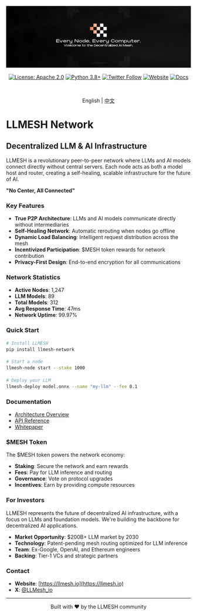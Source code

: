 <div align="center">
  <img src="./llmesh.png" alt="LLMESH Network" >

  [![License: Apache 2.0](https://img.shields.io/badge/License-Apache%202.0-blue.svg)](https://opensource.org/licenses/Apache-2.0)
  [![Python 3.8+](https://img.shields.io/badge/python-3.8+-blue.svg)](https://www.python.org/downloads/)
  [![Twitter Follow](https://img.shields.io/twitter/follow/LLMesh_io?style=social)](https://x.com/LLMesh_io)
  [![Website](https://img.shields.io/badge/Website-llmesh.io-brightgreen)](https://llmesh.io)
  [![Docs](https://img.shields.io/badge/docs-docs.llmesh.io-blue)](https://docs.llmesh.io)
  
  <br>
  
  English | [中文](./README.md)
</div>

# LLMESH Network

## Decentralized LLM & AI Infrastructure

LLMESH is a revolutionary peer-to-peer network where LLMs and AI models connect directly without central servers. Each node acts as both a model host and router, creating a self-healing, scalable infrastructure for the future of AI.

**"No Center, All Connected"**

### Key Features

- **True P2P Architecture**: LLMs and AI models communicate directly without intermediaries
- **Self-Healing Network**: Automatic rerouting when nodes go offline
- **Dynamic Load Balancing**: Intelligent request distribution across the mesh
- **Incentivized Participation**: $MESH token rewards for network contribution
- **Privacy-First Design**: End-to-end encryption for all communications

### Network Statistics

- **Active Nodes**: 1,247
- **LLM Models**: 89
- **Total Models**: 312
- **Avg Response Time**: 47ms
- **Network Uptime**: 99.97%

### Quick Start

```bash
# Install LLMESH
pip install llmesh-network

# Start a node
llmesh-node start --stake 1000

# Deploy your LLM
llmesh-deploy model.onnx --name "my-llm" --fee 0.1
```

### Documentation

- [Architecture Overview](docs/architecture.md)
- [API Reference](docs/api-reference.md)
- [Whitepaper](docs/whitepaper.md)

### $MESH Token

The $MESH token powers the network economy:
- **Staking**: Secure the network and earn rewards
- **Fees**: Pay for LLM inference and routing
- **Governance**: Vote on protocol upgrades
- **Incentives**: Earn by providing compute resources

### For Investors

LLMESH represents the future of decentralized AI infrastructure, with a focus on LLMs and foundation models. We're building the backbone for decentralized AI applications.

- **Market Opportunity**: $200B+ LLM market by 2030
- **Technology**: Patent-pending mesh routing optimized for LLM inference
- **Team**: Ex-Google, OpenAI, and Ethereum engineers
- **Backing**: Tier-1 VCs and strategic partners

### Contact

- **Website**: [https://llmesh.io](https://llmesh.io)
- **X**: [@LLMesh_io](https://x.com/LLMesh_io)

---

<div align="center">
  Built with ❤️ by the LLMESH community
</div>